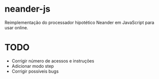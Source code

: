 # neander-js
Reimplementação do processador hipotético Neander em JavaScript para usar online.

# TODO
- Corrigir número de acessos e instruções
- Adicionar modo step
- Corrigir possíveis bugs
